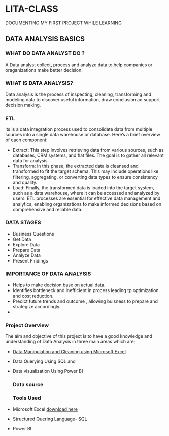 # LITA-CLASS
DOCUMENTING MY FIRST PROJECT WHILE LEARNING

## DATA ANALYSIS BASICS 

### WHAT DO DATA ANALYST DO ?
A Data analyst collect, process and analyze data to help companies or oraganizations make better decision.

### WHAT IS DATA ANALYSIS?
Data analysis is the process of inspecting, cleaning, transforming and modeling data to discover useful information, draw conclusion ad support decision making.

### ETL 
its is a data integration process used to consolidate data from multiple sources into a single data warehouse or database. Here’s a brief overview of each component:

- Extract: This step involves retrieving data from various sources, such as databases, CRM systems, and flat files. The goal is to gather all relevant data for analysis.
- Transform: In this phase, the extracted data is cleansed and transformed to fit the target schema. This may include operations like filtering, aggregating, or converting data types to ensure consistency and quality.
- Load: Finally, the transformed data is loaded into the target system, such as a data warehouse, where it can be accessed and analyzed by users.
ETL processes are essential for effective data management and analytics, enabling organizations to make informed decisions based on comprehensive and reliable data.

### DATA STAGES
- Business Questions
- Get Data
- Explore Data
- Prepare Data
- Analyze Data
- Present Findings

### IMPORTANCE OF DATA ANALYSIS
- Helps to make decision base on actual data.
- Identifies bottleneck and inefficient in process leading tp optimization and cost reduction.
- Predict future trends and outcome , allowing buisness to prepare and strategize accordingly.
- 


### Project Overview

The aim and objective of this project is to have a good knowledge and understanding of Data Analysis in three main areas which are;
- [Data Manipulation and Cleaning using Microsoft Excel](https://github.com/GbemisolaJC/Excel-.git)
- Data Querying Using SQL and
- Data visualization Using Power BI

  ### Data source


  ### Tools Used
  
- Microsoft Excel [download here](https://www.microsoft.com)
 - Structured Quering Language- SQL
 - Power BI

 

